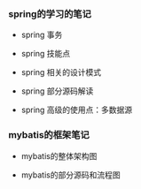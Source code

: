 ### spring的学习的笔记

- spring 事务

- spring 技能点

- spring 相关的设计模式

- spring 部分源码解读

- spring 高级的使用点：多数据源

### mybatis的框架笔记

- mybatis的整体架构图

- mybatis的部分源码和流程图

 



